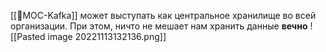 [[📙MOC-Kafka]] может выступать как центральное хранилище во всей организации.
При этом, ничто не мешает нам хранить данные **вечно**
![[Pasted image 20221113132136.png]]